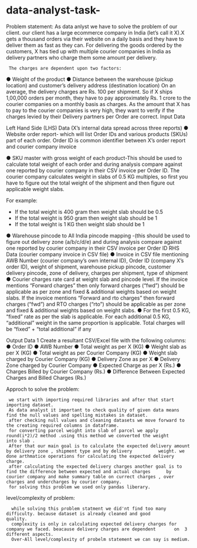 # data-analyst-task-
Problem statement:
     As data anlyst we have to solve the problem of our client. our client has a large ecommerce company in India (let’s call it X).X gets a thousand orders via their website on a daily basis and they have to deliver them as fast as they can. For delivering the goods ordered by the customers, X has tied up with multiple courier companies in India as delivery partners who charge them some amount per delivery.
     
     The charges are dependent upon two factors:
● Weight of the product
● Distance between the warehouse (pickup location) and customer’s delivery address
(destination location)
On an average, the delivery charges are Rs. 100 per shipment. So if X ships 1,00,000 orders
per month, they have to pay approximately Rs. 1 crore to the courier companies on a monthly
basis as charges.
As the amount that X has to pay to the courier companies is very high, they want to verify if the
charges levied by their Delivery partners per Order are correct.
Input Data

Left Hand Side (LHS) Data (X’s internal data spread across three reports)
● Website order report- which will list Order IDs and various products (SKUs) part of each
order. Order ID is common identifier between X’s order report and courier company
invoice

● SKU master with gross weight of each product-This should be used to calculate total
weight of each order and during analysis compare against one reported by courier
company in their CSV invoice per Order ID. The courier company calculates weight in
slabs of 0.5 KG multiples, so first you have to figure out the total weight of the shipment
and then figure out applicable weight slabs.


For example:
- If the total weight is 400 gram then weight slab should be 0.5
- If the total weight is 950 gram then weight slab should be 1
- If the total weight is 1 KG then weight slab should be 1


● Warehouse pincode to All India pincode mapping -(this should be used to figure out
delivery zone (a/b/c/d/e) and during analysis compare against one reported by courier
company in their CSV invoice per Order ID
RHS Data (courier company invoice in CSV file)
● Invoice in CSV file mentioning AWB Number (courier company’s own internal ID), Order
ID (company X’s order ID), weight of shipment, warehouse pickup pincode, customer
delivery pincode, zone of delivery, charges per shipment, type of shipment
● Courier charges rate card at weight slab and pincode level. If the invoice mentions
“Forward charges” then only forward charges (“fwd”) should be applicable as per zone
and fixed & additional weights based on weight slabs. If the invoice mentions “Forward
and rto charges” then forward charges (“fwd”) and RTO charges (“rto”) should be
applicable as per zone and fixed & additional weights based on weight slabs.
● For the first 0.5 KG, “fixed” rate as per the slab is applicable. For each additional 0.5 KG,
“additional” weight in the same proportion is applicable. Total charges will be “fixed” +
“total additional” if any

Output Data 1
Create a resultant CSV/Excel file with the following columns:
● Order ID
● AWB Number
● Total weight as per X (KG)
● Weight slab as per X (KG)
● Total weight as per Courier Company (KG)
● Weight slab charged by Courier Company (KG)
● Delivery Zone as per X
● Delivery Zone charged by Courier Company
● Expected Charge as per X (Rs.)
● Charges Billed by Courier Company (Rs.)
● Difference Between Expected Charges and Billed Charges (Rs.)

Approch to solve the problem:
     
     we start with importing required libraries and after that start importing dataset.
     As data analyst it important to check quality of given data means find the null values and spelling mistakes in dataset.
     after checking null values and cleaning datasets we move forward to the creating required columns in dataframe.
     for converting parcel weight into slab of parcel we apply round(i*2)/2 method .using this method we converted the weight        into slab .
     After that our main goal is to calculate the expected delivery amount by delivery zone , shipment type and by delivery          weight. we done arthmatice operations for calculating the expected delivery charge.
     after calculating the expected delivery charges another goal is to find the difference between expected and actual charges      by courier company and make summary table on currect charges , over charges and undercharges by courier company.
     for solving this problem we used only pandas liberary.

level/complexity of problem:

      while solving this problem statment we did'nt find too many difficulty. because dataset is already cleaned and good             quality. 
      complexity is only in calculating expected delivery charges for company we faced. beacause delivery charges are dependent       on  3 different aspects. 
      Over-All level/complexity of probelm statement we can say is medium. 
